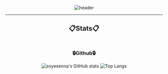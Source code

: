 <div align="center">

![header](https://capsule-render.vercel.app/api?type=Rounded&color=000000&text=KimJooYoung&fontColor=ffffff&animation=fadeIn)

---



<div align="center">
  
 ## :clipboard:Stats:clipboard:<br/><br/>

  ###  :lock:Github:lock:
![soyesenna's GitHub stats](https://github-readme-stats.vercel.app/api?username=soyesenna&show_icons=true&theme=radical)
![Top Langs](https://github-readme-stats.vercel.app/api/top-langs/?username=soyesenna&theme=dark)<br/>

<!--
**soyesenna/soyesenna** is a ✨ _special_ ✨ repository because its `README.md` (this file) appears on your GitHub profile.

Here are some ideas to get you started:

- 🔭 I’m currently working on ...
- 🌱 I’m currently learning ...
- 👯 I’m looking to collaborate on ...
- 🤔 I’m looking for help with ...
- 💬 Ask me about ...
- 📫 How to reach me: ...
- 😄 Pronouns: ..
- ⚡ Fun fact: .
-->
